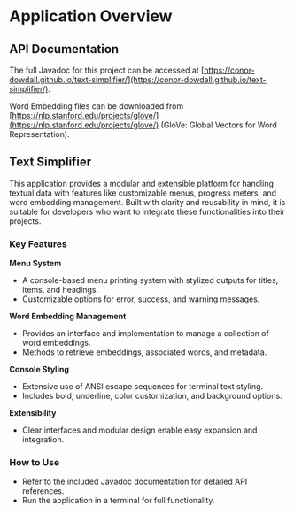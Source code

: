 # Application Overview

## API Documentation

The full Javadoc for this project can be accessed at 
[https://conor-dowdall.github.io/text-simplifier/](https://conor-dowdall.github.io/text-simplifier/).

Word Embedding files can be downloaded from [https://nlp.stanford.edu/projects/glove/](https://nlp.stanford.edu/projects/glove/) (GloVe: Global Vectors for Word Representation).

## Text Simplifier
This application provides a modular and extensible platform for handling textual data
with features like customizable menus, progress meters, and word embedding management.
Built with clarity and reusability in mind, it is suitable for developers who want
to integrate these functionalities into their projects.

### Key Features

**Menu System**
- A console-based menu printing system with stylized outputs for titles, items, and headings.
- Customizable options for error, success, and warning messages.

**Word Embedding Management**
- Provides an interface and implementation to manage a collection of word embeddings.
- Methods to retrieve embeddings, associated words, and metadata.

**Console Styling**
- Extensive use of ANSI escape sequences for terminal text styling.
- Includes bold, underline, color customization, and background options.

**Extensibility**
- Clear interfaces and modular design enable easy expansion and integration.

### How to Use
- Refer to the included Javadoc documentation for detailed API references.
- Run the application in a terminal for full functionality.
